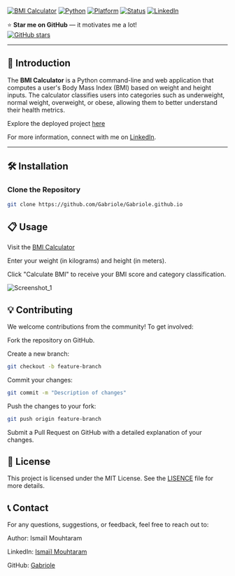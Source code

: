 <a name="top"></a>
[![BMI Calculator](https://gabriole.github.io)](https://gabriole.github.io)
[![Python](https://img.shields.io/badge/Python-3.x-blue.svg)](https://www.python.org/)
[![Platform](https://img.shields.io/badge/platform-Windows%2C%20Linux%2C%20macOS-green.svg)](https://gabriole.github.io)
[![Status](https://img.shields.io/badge/status-active-brightgreen.svg)](https://gabriole.github.io)
[![LinkedIn](https://img.shields.io/badge/linkedin-Ismaïl%20Mouhtaram-blue)](https://www.linkedin.com/in/ismaïl-mouhtaram-02930228a/)

⭐ **Star me on GitHub** — it motivates me a lot!  
[![GitHub stars](https://img.shields.io/github/stars/Gabriole/Gabriole.github.io)](https://github.com/Gabriole/Gabriole.github.io)

---

## 🚀 Introduction

The **BMI Calculator** is a Python command-line and web application that computes a user's Body Mass Index (BMI) based on weight and height inputs. The calculator classifies users into categories such as underweight, normal weight, overweight, or obese, allowing them to better understand their health metrics.

Explore the deployed project [here](https://gabriole.github.io)

For more information, connect with me on [LinkedIn](https://www.linkedin.com/in/ismaïl-mouhtaram-02930228a/).

---

## 🛠️ Installation

### Clone the Repository

```bash
git clone https://github.com/Gabriole/Gabriole.github.io
```

## 📋 Usage

Visit the [BMI Calculator](https://gabriole.github.io)

Enter your weight (in kilograms) and height (in meters).

Click "Calculate BMI" to receive your BMI score and category classification.


![Screenshot_1](https://github.com/user-attachments/assets/21e80319-8dd1-462a-b6b4-595e9602c092)


## 💡 Contributing

We welcome contributions from the community! To get involved:

Fork the repository on GitHub.

Create a new branch:

```bash
git checkout -b feature-branch
```

Commit your changes:

```bash
git commit -m "Description of changes"
```

Push the changes to your fork:

```bash
git push origin feature-branch
```

Submit a Pull Request on GitHub with a detailed explanation of your changes.

## 🔗 License

This project is licensed under the MIT License. See the [LISENCE](https://github.com/Gabriole/Gabriole.github.io/blob/main/LICENSE) file for more details.

## 📞 Contact

For any questions, suggestions, or feedback, feel free to reach out to:

Author: Ismaïl Mouhtaram

LinkedIn: [Ismaïl Mouhtaram](https://www.linkedin.com/in/ismaïl-mouhtaram-02930228a/)


GitHub: [Gabriole](https://github.com/Gabriole)





























